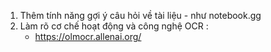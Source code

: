 1. Thêm tính năng gợi ý câu hỏi về tài liệu - như notebook.gg
2. Làm rõ cơ chế hoạt động và công nghệ OCR :
   + https://olmocr.allenai.org/